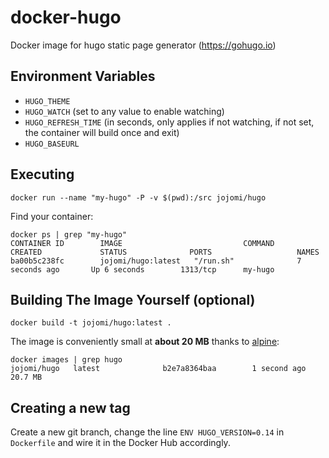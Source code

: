 # docker-hugo

Docker image for hugo static page generator (https://gohugo.io)


## Environment Variables

* `HUGO_THEME`
* `HUGO_WATCH` (set to any value to enable watching)
* `HUGO_REFRESH_TIME` (in seconds, only applies if not watching, if not set, the container will build once and exit)
* `HUGO_BASEURL`


## Executing

    docker run --name "my-hugo" -P -v $(pwd):/src jojomi/hugo

Find your container:

    docker ps | grep "my-hugo"
    CONTAINER ID        IMAGE                           COMMAND                CREATED             STATUS              PORTS                   NAMES
    ba00b5c238fc        jojomi/hugo:latest   "/run.sh"              7 seconds ago       Up 6 seconds        1313/tcp      my-hugo


## Building The Image Yourself (optional)

    docker build -t jojomi/hugo:latest .

The image is conveniently small at **about 20 MB** thanks to [alpine](http://gliderlabs.viewdocs.io/docker-alpine):

    docker images | grep hugo
    jojomi/hugo   latest              b2e7a8364baa        1 second ago      20.7 MB


## Creating a new tag

Create a new git branch, change the line `ENV HUGO_VERSION=0.14` in `Dockerfile` and wire it in the Docker Hub accordingly.